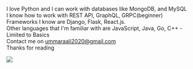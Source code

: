 I love Python and I can work with databases like MongoDB, and MySQL   
I know how to work with REST API, GraphQL, GRPC(beginner)  
Frameworks I know are Django, Flask, React.js.  
Other languages that I'm familiar with are JavaScript, Java, Go, C++ - Limited to Basics   
Contact me on ummaraali2020@gmail.com   
Thanks for reading 

![](https://komarev.com/ghpvc/?username=ummaraali2)
